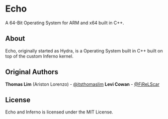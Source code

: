 # Echo
A 64-Bit Operating System for ARM and x64 built in C++.

## About
Echo, originally started as Hydra, is a Operating System built in C++ built on top of the
custom Inferno kernel.

## Original Authors
**Thomas Lim** (Ariston Lorenzo) - [@itsthomaslim](https://github.com/itsthomaslim)
**Levi Cowan** - [@FiReLScar](https://github.com/FiReLScar)

## License
Echo and Inferno is licensed under the MIT License.
